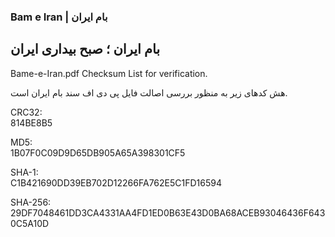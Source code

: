 ### Bam e Iran | بام ایران

بام ایران ؛ صبح بیداری ایران 
---------

Bame-e-Iran.pdf Checksum List for verification.

هش کدهای زیر به منظور بررسی اصالت فایل پی دی اف سند بام ایران است.


CRC32:  
814BE8B5


MD5:      
1B07F0C09D9D65DB905A65A398301CF5

SHA-1:  
C1B421690DD39EB702D12266FA762E5C1FD16594

SHA-256:  
29DF7048461DD3CA4331AA4FD1ED0B63E43D0BA68ACEB93046436F6430C5A10D
